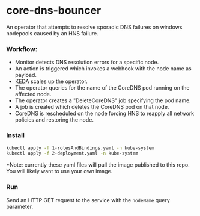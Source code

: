 # core-dns-bouncer
An operator that attempts to resolve sporadic DNS failures on windows nodepools caused by an HNS failure.

### Workflow:
* Monitor detects DNS resolution errors for a specific node. 
* An action is triggered which invokes a webhook with the node name as payload. 
* KEDA scales up the operator.
* The operator queries for the name of the CoreDNS pod running on the affected node.
* The operator creates a "DeleteCoreDNS" job specifying the pod name.
* A job is created which deletes the CoreDNS pod on that node.
* CoreDNS is rescheduled on the node forcing HNS to reapply all network policies and restoring the node.

### Install
```bash
kubectl apply -f 1-rolesAndBindings.yaml -n kube-system
kubectl apply -f 2-deployment.yaml -n kube-system
```
*Note: currently these yaml files will pull the image published to this repo. You will likely want to use your own image.

### Run
Send an HTTP GET request to the service with the ```nodeName``` query parameter. 
